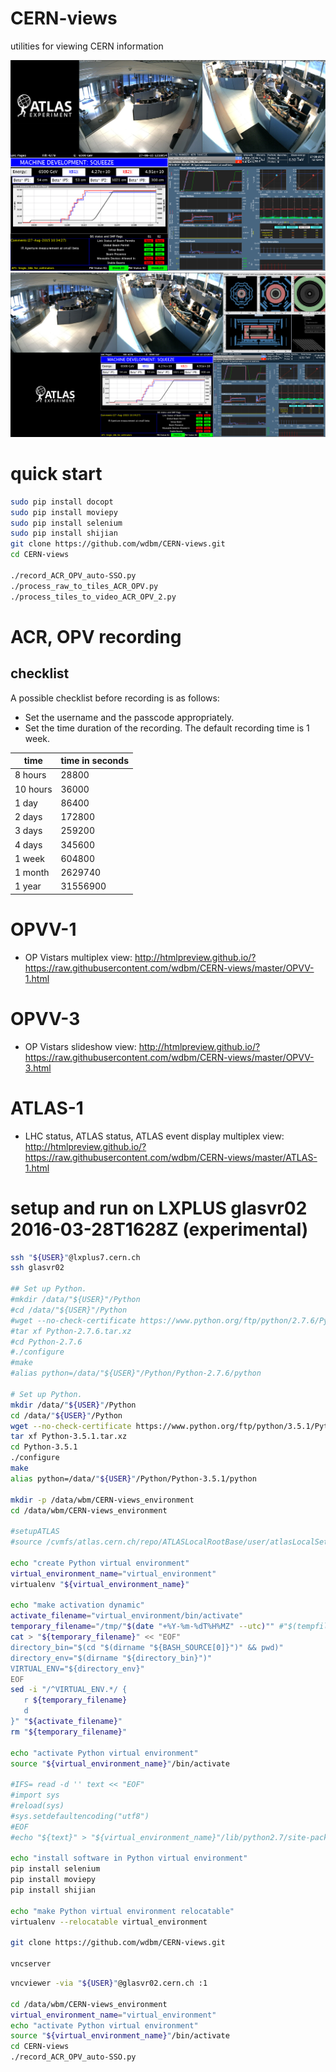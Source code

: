 # CERN-views

utilities for viewing CERN information

![](images/2015-08-27T1019Z_1.png)
![](images/2015-08-27T1019Z_2.png)

# quick start

```Bash
sudo pip install docopt
sudo pip install moviepy
sudo pip install selenium
sudo pip install shijian
git clone https://github.com/wdbm/CERN-views.git
cd CERN-views

./record_ACR_OPV_auto-SSO.py
./process_raw_to_tiles_ACR_OPV.py
./process_tiles_to_video_ACR_OPV_2.py
```

# ACR, OPV recording

## checklist

A possible checklist before recording is as follows:

- Set the username and the passcode appropriately.
- Set the time duration of the recording. The default recording time is 1 week.

|**time**|**time in seconds**|
|--------|-------------------|
|8 hours |28800              |
|10 hours|36000              |
|1 day   |86400              |
|2 days  |172800             |
|3 days  |259200             |
|4 days  |345600             |
|1 week  |604800             |
|1 month |2629740            |
|1 year  |31556900           |

# OPVV-1

- OP Vistars multiplex view: <http://htmlpreview.github.io/?https://raw.githubusercontent.com/wdbm/CERN-views/master/OPVV-1.html>

# OPVV-3

- OP Vistars slideshow view: <http://htmlpreview.github.io/?https://raw.githubusercontent.com/wdbm/CERN-views/master/OPVV-3.html>

# ATLAS-1

- LHC status, ATLAS status, ATLAS event display multiplex view: <http://htmlpreview.github.io/?https://raw.githubusercontent.com/wdbm/CERN-views/master/ATLAS-1.html>

# setup and run on LXPLUS glasvr02 2016-03-28T1628Z (experimental)

```Bash
ssh "${USER}"@lxplus7.cern.ch
ssh glasvr02

## Set up Python.
#mkdir /data/"${USER}"/Python
#cd /data/"${USER}"/Python
#wget --no-check-certificate https://www.python.org/ftp/python/2.7.6/Python-2.7.6.tar.xz
#tar xf Python-2.7.6.tar.xz
#cd Python-2.7.6
#./configure
#make
#alias python=/data/"${USER}"/Python/Python-2.7.6/python

# Set up Python.
mkdir /data/"${USER}"/Python
cd /data/"${USER}"/Python
wget --no-check-certificate https://www.python.org/ftp/python/3.5.1/Python-3.5.1.tar.xz
tar xf Python-3.5.1.tar.xz
cd Python-3.5.1
./configure
make
alias python=/data/"${USER}"/Python/Python-3.5.1/python

mkdir -p /data/wbm/CERN-views_environment
cd /data/wbm/CERN-views_environment

#setupATLAS
#source /cvmfs/atlas.cern.ch/repo/ATLASLocalRootBase/user/atlasLocalSetup.sh

echo "create Python virtual environment"
virtual_environment_name="virtual_environment"
virtualenv "${virtual_environment_name}"

echo "make activation dynamic"
activate_filename="virtual_environment/bin/activate"
temporary_filename="/tmp/"$(date "+%Y-%m-%dT%H%MZ" --utc)"" #"$(tempfile)"
cat > "${temporary_filename}" << "EOF"
directory_bin="$(cd "$(dirname "${BASH_SOURCE[0]}")" && pwd)"
directory_env="$(dirname "${directory_bin}")"
VIRTUAL_ENV="${directory_env}"
EOF
sed -i "/^VIRTUAL_ENV.*/ {
   r ${temporary_filename}
   d
}" "${activate_filename}"
rm "${temporary_filename}"

echo "activate Python virtual environment"
source "${virtual_environment_name}"/bin/activate

#IFS= read -d '' text << "EOF"
#import sys
#reload(sys)
#sys.setdefaultencoding("utf8")
#EOF
#echo "${text}" > "${virtual_environment_name}"/lib/python2.7/site-packages/sitecustomize.py

echo "install software in Python virtual environment"
pip install selenium
pip install moviepy
pip install shijian

echo "make Python virtual environment relocatable"
virtualenv --relocatable virtual_environment

git clone https://github.com/wdbm/CERN-views.git

vncserver
```

```Bash
vncviewer -via "${USER}"@glasvr02.cern.ch :1

cd /data/wbm/CERN-views_environment
virtual_environment_name="virtual_environment"
echo "activate Python virtual environment"
source "${virtual_environment_name}"/bin/activate
cd CERN-views
./record_ACR_OPV_auto-SSO.py
```
